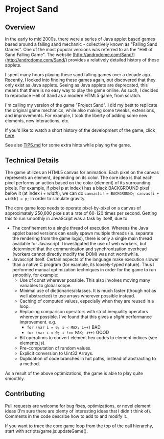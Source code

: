# Project Sand

Overview
-----

In the early to mid 2000s, there were a series of Java applet based games based around a falling sand mechanic - collectively known as "Falling Sand Games". One of the most popular versions was referred to as the "Hell of Sand Falling Game". The website [http://androdome.com/Sand/](http://androdome.com/Sand/) provides a relatively detailed history of these applets.

I spent many hours playing these sand falling games over a decade ago. Recently, I looked into finding these games again, but discovered that they only exist as Java applets. Seeing as Java applets are deprecated, this means that there is no easy way to play the game online. As such, I decided to reproduce Hell of Sand as a modern HTML5 game, from scratch.

I'm calling my version of the game "Project Sand".  I did my best to replicate the original game mechanics, while also making some tweaks, extensions, and improvements. For example, I took the liberty of adding some new elements, new interactions, etc.

If you'd like to watch a short history of the development of the game, click [here](https://youtu.be/8J9ljXbWR8k).

See also [TIPS.md](TIPS.md) for some extra hints while playing the game.

Technical Details
----------

The game utilizes an HTML5 canvas for animation. Each pixel on the canvas represents an element, depending on its color. The core idea is that each pixel performs an action based on the color (element) of its surrounding pixels. For example, if pixel *p* at index *i* has a black BACKGROUND pixel below it (at index *i + width*), we can do `canvas[i] = BACKGROUND; canvas[i + width] = p;` in order to simulate gravity.

The core game loop needs to operate pixel-by-pixel on a canvas of approximately 250,000 pixels at a rate of 60-120 times per second. Getting this to run smoothly in JavaScript was a task by itself, due to:
+ The confinement to a single thread of execution. Whereas the Java applet based versions can easily spawn multiple threads (ie. separate the rendering from the game logic), there is only a single main thread available for Javascript. I investigated the use of web workers, but determined that the communication and synchronization overhead (workers cannot directly modify the DOM) was not worthwhile.
+ Javascript itself. Certain aspects of the language make execution slower than a native C program (for example, its loosely-typed nature). Thus I performed manual optimization techniques in order for the game to run smoothly, for example:
  + Use of const wherever possible. This also involves moving many variables to global scope.
  + Minimal use of dictionaries/classes. It is much faster (though not as well abstracted) to use arrays wherever possible instead.
  + Caching of computed values, especially when they are reused in a loop.
  + Replacing comparison operators with strict inequality operators wherever possible. I've found that this gives a *slight* performance improvement. e.g.
    + `for (var i = 0; i < MAX; i++)` BAD
    + `for (var i = 0; i !== MAX; i++)` GOOD
  + Bit operations to convert element hex codes to element indices (see elements.js).
  + Pre-computation of random values.
  + Explicit conversion to Uint32 Arrays.
  + Duplication of code branches in hot paths, instead of abstracting to a method.

As a result of the above optimizations, the game is able to play quite smoothly.

Contributing
-------
Pull requests are welcome for bug fixes, optimizations, or novel element ideas (I'm sure there are plenty of interesting ideas that I didn't think of). Comments in the code describe how to add to and modify it.

If you want to trace the core game loop from the top of the call hierarchy, start with scripts/game.js:updateGame().
